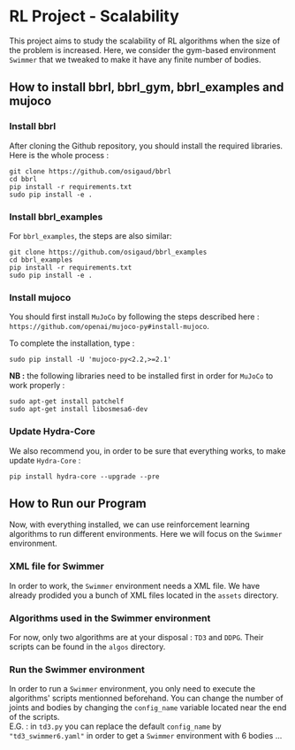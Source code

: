 # RL Project - Scalability

This project aims to study the scalability of RL algorithms when the size of the problem is increased. Here, we consider the gym-based environment `Swimmer` that we tweaked to make it have any finite number of bodies.

## How to install bbrl, bbrl_gym, bbrl_examples and mujoco
### Install bbrl

After cloning the Github repository, you should install the required libraries. Here is the whole process :
```
git clone https://github.com/osigaud/bbrl
cd bbrl
pip install -r requirements.txt
sudo pip install -e .
```

### Install bbrl_examples
For `bbrl_examples`, the steps are also similar:
```
git clone https://github.com/osigaud/bbrl_examples
cd bbrl_examples
pip install -r requirements.txt
sudo pip install -e .
```

### Install mujoco

You should first install `MuJoCo` by following the steps described here : `https://github.com/openai/mujoco-py#install-mujoco`.

To complete the installation, type :
```
sudo pip install -U 'mujoco-py<2.2,>=2.1'
```

**NB :** the following libraries need to be installed first in order for `MuJoCo` to work properly :
```
sudo apt-get install patchelf
sudo apt-get install libosmesa6-dev
```

### Update Hydra-Core

We also recommend you, in order to be sure that everything works, to make update `Hydra-Core` :
```
pip install hydra-core --upgrade --pre
```

## How to Run our Program
Now, with everything installed, we can use reinforcement learning algorithms to run different environments. Here we will focus on the `Swimmer` environment.

### XML file for Swimmer

In order to work, the `Swimmer` environment needs a XML file. We have already prodided you a bunch of XML files located in the `assets` directory.

### Algorithms used in the Swimmer environment

For now, only two algorithms are at your disposal : `TD3` and `DDPG`. Their scripts can be found in the `algos` directory.

### Run the Swimmer environment

In order to run a `Swimmer` environment, you only need to execute the algorithms' scripts mentionned beforehand. You can change the number of joints and bodies by changing the `config_name` variable located near the end of the scripts.<br>
E.G. : in `td3.py` you can replace the default `config_name` by `"td3_swimmer6.yaml"` in order to get a `Swimmer` environment with 6 bodies
...

